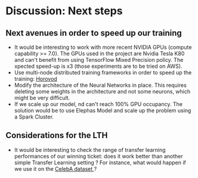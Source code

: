 # Discussion: Next steps

## Next avenues in order to speed up our training

-  It would be interesting to work with more recent NVIDIA GPUs (compute capability >= 7.0). The GPUs used in the project are Nvidia Tesla K80 and can't benefit from using TensorFlow Mixed Precision policy. The xpected speed-up is x3 (those experiments are to be tried on AWS). 
- Use multi-node distributed training frameworks in order to speed up the training: <a href="https://github.com/horovod/horovod/blob/master/docs/keras.rst">Horovod</a>
- Modify the architecture of the Neural Networks in place. This requires deleting some weights in the architecture and not some neurons, which might be very difficult.  
- If we scale up our model, nd can't reach 100% GPU occupancy. The solution would be to use Elephas Model and scale up the problem using a Spark Cluster. 

## Considerations for the LTH
- It would be interesting to check the range of transfer learning performances of our winning ticket: does it work better than another simple Transfer Learning setting ? For instance, what would happen if we use it on the <a href="http://mmlab.ie.cuhk.edu.hk/projects/CelebA.html">CelebA dataset </a> ? 



